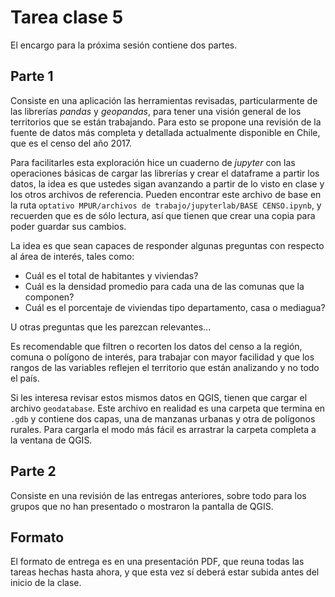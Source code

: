 # Tarea clase 5

El encargo para la próxima sesión contiene dos partes.

## Parte 1

Consiste en una aplicación las herramientas revisadas, particularmente de las librerías *pandas* y *geopandas*, para tener una visión general de los territorios que se están trabajando. Para esto se propone una revisión de la fuente de datos más completa y detallada actualmente disponible en Chile, que es el censo del año 2017.

Para facilitarles esta exploración hice un cuaderno de *jupyter* con las operaciones básicas de cargar las librerías y crear el dataframe a partir los datos, la idea es que ustedes sigan avanzando a partir de lo visto en clase y los otros archivos de referencia. Pueden encontrar este archivo de base en la ruta `optativo MPUR/archivos de trabajo/jupyterlab/BASE CENSO.ipynb`, y recuerden que es de sólo lectura, así que tienen que crear una copia para poder guardar sus cambios.

La idea es que sean capaces de responder algunas preguntas con respecto al área de interés, tales como:

- Cuál es el total de habitantes y viviendas?
- Cuál es la densidad promedio para cada una de las comunas que la componen?
- Cuál es el porcentaje de viviendas tipo departamento, casa o mediagua?

U otras preguntas que les parezcan relevantes...

Es recomendable que filtren o recorten los datos del censo a la región, comuna o polígono de interés, para trabajar con mayor facilidad y que los rangos de las variables reflejen el territorio que están analizando y no todo el país.

Si les interesa revisar estos mismos datos en QGIS, tienen que cargar el archivo `geodatabase`. Este archivo en realidad es una carpeta que termina en `.gdb` y contiene dos capas, una de manzanas urbanas y otra de polígonos rurales. Para cargarla el modo más fácil es arrastrar la carpeta completa a la ventana de QGIS.

## Parte 2

Consiste en una revisión de las entregas anteriores, sobre todo para los grupos que no han presentado o mostraron la pantalla de QGIS.

## Formato

El formato de entrega es en una presentación PDF, que reuna todas las tareas hechas hasta ahora, y que esta vez sí deberá estar subida antes del inicio de la clase.
